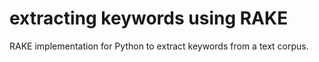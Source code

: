 # extracting keywords using RAKE
RAKE implementation for Python to extract keywords from a text corpus.
